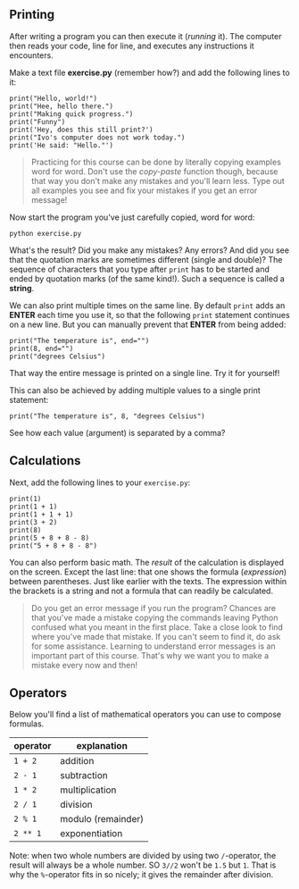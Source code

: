 ## Printing

After writing a program you can then execute it (*running* it). The computer then reads your code, line for line, and executes any instructions it encounters.

Make a text file **exercise.py** (remember how?) and add the following lines to it:

    print("Hello, world!")
    print("Hee, hello there.")
    print("Making quick progress.")
    print("Funny")
    print('Hey, does this still print?')
    print("Ivo's computer does not work today.")
    print('He said: "Hello."')

> Practicing for this course can be done by literally copying examples word for word. Don't use the *copy-paste* function though, because that way you don't make any mistakes and you'll learn less. Type out all examples you see and fix your mistakes if you get an error message!

Now start the program you've just carefully copied, word for word:

    python exercise.py

What's the result? Did you make any mistakes? Any errors? And did you see that the quotation marks are sometimes different (single and double)? The sequence of characters that you type after `print` has to be started and ended by quotation marks (of the same kind!). Such a sequence is called a **string**.

We can also print multiple times on the same line. By default `print` adds an **ENTER** each time you use it, so that the following `print` statement continues on a new line. But you can manually prevent that **ENTER** from being added:

    print("The temperature is", end="")
    print(8, end="")
    print("degrees Celsius")

That way the entire message is printed on a single line. Try it for yourself!

This can also be achieved by adding multiple values to a single print statement:

    print("The temperature is", 8, "degrees Celsius")

See how each value (argument) is separated by a comma?

## Calculations

Next, add the following lines to your `exercise.py`:

    print(1)
    print(1 + 1)
    print(1 + 1 + 1)
    print(3 + 2)
    print(8)
    print(5 + 8 + 8 - 8)
    print("5 + 8 + 8 - 8")

You can also perform basic math. The *result* of the calculation is displayed on the screen. Except the last line: that one shows the formula (*expression*) between parentheses. Just like earlier with the texts. The expression within the brackets is a string and not a formula that can readily be calculated.

> Do you get an error message if you run the program? Chances are that you've made a mistake copying the commands leaving Python confused what you meant in the first place. Take a close look to find where you've made that mistake. If you can't seem to find it, do ask for some assistance. Learning to understand error messages is an important part of this course. That's why we want you to make a mistake every now and then!

## Operators

Below you'll find a list of mathematical operators you can use to compose formulas.

| operator | explanation               |
| -------- | ------------------------- |
| `1 + 2`  | addition                  |
| `2 - 1`  | subtraction               |
| `1 * 2`  | multiplication            |
| `2 / 1`  | division                  |
| `2 % 1`  | modulo (remainder)        |
| `2 ** 1` | exponentiation            |


Note: when two whole numbers are divided by using two `/`-operator, the result will always be a whole number. SO `3//2` won't be `1.5` but `1`. That is why the `%`-operator fits in so nicely; it gives the remainder after division.
